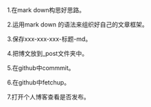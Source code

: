 1.在mark down构思好思路。

2.运用mark down 的语法来组织好自己的文章框架。

3.保存xxx-xxx-xxx-标题-md。

4.把博文放到_post文件夹中。

5.在github中commmit。

6.在github中fetchup。

7.打开个人博客查看是否发布。

